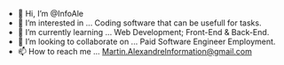 - 👋 Hi, I’m @InfoAle 
- 👀 I’m interested in ... Coding software that can be usefull for tasks.
- 🌱 I’m currently learning ... Web Development; Front-End & Back-End.
- 💞️ I’m looking to collaborate on ... Paid Software Engineer Employment.
- 📫 How to reach me ... Martin.AlexandreInformation@gmail.com
